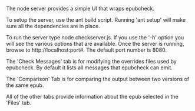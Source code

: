 The node server provides a simple UI that wraps epubcheck.  

To setup the server, use the ant build script. Running 'ant setup' will make sure all the dependencies are in place.

To run the server type node checkserver.js.  If you use the '-h' option you will see the various options that are available.
Once the server is running, browse to http://localhost:port#.  The default port number is 8080.

The 'Check Messages' tab is for modifying the overrides files used by epubcheck.  By default it lists all messages that epubcheck can emit.

The 'Comparison' Tab is for comparing the output between two versions of the same epub.

All of the other tabs provide information about the epub selected in the 'Files' tab.

